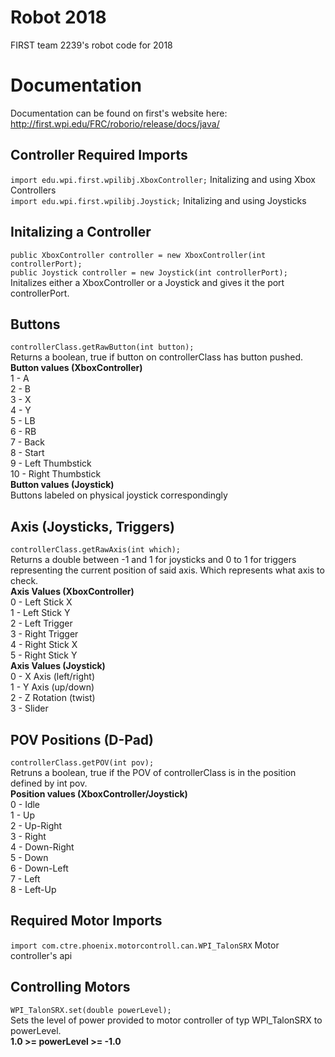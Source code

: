 # Robot 2018
FIRST team 2239's robot code for 2018

# Documentation  
Documentation can be found on first's website here:  
http://first.wpi.edu/FRC/roborio/release/docs/java/  
  
Controller Required Imports
--  
`import edu.wpi.first.wpilibj.XboxController;` Initalizing and using Xbox Controllers  
`import edu.wpi.first.wpilibj.Joystick;` Initalizing and using Joysticks  

Initalizing a Controller
--  
`public XboxController controller = new XboxController(int controllerPort);`  
`public Joystick controller = new Joystick(int controllerPort);`  
Initalizes either a XboxController or a Joystick and gives it the port controllerPort.

Buttons
--
`controllerClass.getRawButton(int button);`  
Returns a boolean, true if button on controllerClass has button pushed.  
**Button values (XboxController)**  
1 - A  
2 - B  
3 - X  
4 - Y  
5 - LB  
6 - RB  
7 - Back  
8 - Start  
9 - Left Thumbstick  
10 -  Right Thumbstick  
**Button values (Joystick)**  
Buttons labeled on physical joystick correspondingly  
  
Axis (Joysticks, Triggers)
--
`controllerClass.getRawAxis(int which);`  
Returns a double between -1 and 1 for joysticks and 0 to 1 for triggers representing the current position of said axis. Which represents what axis to check.  
**Axis Values (XboxController)**  
0 - Left Stick X  
1 - Left Stick Y  
2 - Left Trigger  
3 - Right Trigger  
4 - Right Stick X  
5 - Right Stick Y  
**Axis Values (Joystick)**  
0 - X Axis (left/right)  
1 - Y Axis (up/down)  
2 - Z Rotation (twist)  
3 - Slider  
  
POV Positions (D-Pad)
-- 
`controllerClass.getPOV(int pov);`  
Retruns a boolean, true if the POV of controllerClass is in the position defined by int pov.  
**Position values (XboxController/Joystick)**  
0 - Idle  
1 - Up  
2 - Up-Right  
3 - Right  
4 - Down-Right  
5 - Down  
6 - Down-Left  
7 - Left  
8 - Left-Up  
  
Required Motor Imports
--  
`import com.ctre.phoenix.motorcontroll.can.WPI_TalonSRX` Motor controller's api  

Controlling Motors
--  
`WPI_TalonSRX.set(double powerLevel);`  
Sets the level of power provided to motor controller of typ WPI_TalonSRX to powerLevel.  
**1.0 >= powerLevel >= -1.0**
